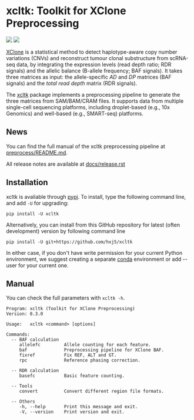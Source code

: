 # xcltk: Toolkit for XClone Preprocessing

[![](https://img.shields.io/pypi/v/xcltk.svg)][pypi]
[![](https://img.shields.io/github/license/hxj5/xcltk)][licence]


[XClone][XClone repo] is a statistical method to detect haplotype-aware 
copy number variations (CNVs) and reconstruct tumour clonal substructure from
scRNA-seq data, 
by integrating the expression levels (read depth ratio; RDR signals) and 
the allelic balance (B-allele frequency; BAF signals).
It takes three matrices as input: the allele-specific *AD* and *DP* matrices
(BAF signals) and the *total read depth* matrix (RDR signals).

The [xcltk][xcltk repo] package implements a preprocessing pipeline to 
generate the three matrices from SAM/BAM/CRAM files.
It supports data from multiple single-cell sequencing platforms, including 
droplet-based (e.g., 10x Genomics) and well-based (e.g., SMART-seq)
platforms.


## News

You can find the full manual of the xcltk preprocessing pipeline at
[preprocess/README.md][preprocess manual].

All release notes are available at [docs/release.rst][release]


## Installation

xcltk is avaliable through [pypi][pypi].
To install, type the following command line, and add `-U` for upgrading:

```shell
pip install -U xcltk
```

Alternatively, you can install from this GitHub repository for latest (often
development) version by following command line

```shell
pip install -U git+https://github.com/hxj5/xcltk
```

In either case, if you don't have write permission for your current Python 
environment, we suggest creating a separate [conda][conda] environment 
or add --user for your current one.


## Manual

You can check the full parameters with `xcltk -h`.

```
Program: xcltk (Toolkit for XClone Preprocessing)
Version: 0.3.0

Usage:   xcltk <command> [options]

Commands:
  -- BAF calculation
     allelefc         Allele counting for each feature.
     baf              Preprocessing pipeline for XClone BAF.
     fixref           Fix REF, ALT and GT.
     rpc              Reference phasing correction.

  -- RDR calculation
     basefc           Basic feature counting.

  -- Tools
     convert          Convert different region file formats.

  -- Others
     -h, --help       Print this message and exit.
     -V, --version    Print version and exit.
```



[conda]: https://docs.conda.io/en/latest/
[licence]: https://github.com/hxj5/xcltk
[preprocess manual]: https://github.com/hxj5/xcltk/tree/master/preprocess
[pypi]: https://pypi.org/project/xcltk
[release]: https://github.com/hxj5/xcltk/blob/master/docs/release.rst
[XClone repo]: https://github.com/single-cell-genetics/XClone
[xcltk repo]: https://github.com/hxj5/xcltk